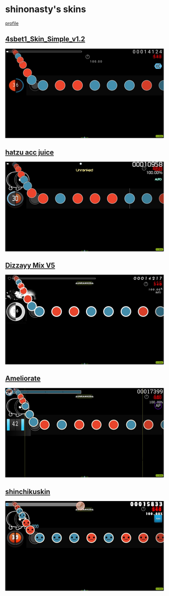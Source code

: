 # shinonasty's skins
[profile](https://akatsuki.gg/u/101409)

## [4sbet1_Skin_Simple_v1.2](https://github.com/shinovosibirsk/taiko-skinhub/raw/main/skins/4sbet1_Skin_Simple%20v1.2.osk)
![](https://github.com/shinovosibirsk/taiko-skinhub/blob/main/screenshots/screenshot309.jpg)

## [hatzu acc juice](https://github.com/shinovosibirsk/taiko-skinhub/raw/main/skins/hatzu%20acc%20juice.osk)
![](https://github.com/shinovosibirsk/taiko-skinhub/blob/main/screenshots/screenshot318.jpg)

## [Dizzayy Mix V5](https://github.com/shinovosibirsk/taiko-skinhub/raw/main/skins/Dizzayy%20Mix%20V5.osk)
![](https://github.com/shinovosibirsk/taiko-skinhub/blob/main/screenshots/screenshot312.jpg)

## [Ameliorate](https://github.com/shinovosibirsk/taiko-skinhub/raw/main/skins/Ameliorate.osk)
![](https://github.com/shinovosibirsk/taiko-skinhub/blob/main/screenshots/screenshot311.jpg)

## [shinchikuskin](https://github.com/shinovosibirsk/taiko-skinhub/raw/main/skins/shinchikuskin.osk)
![](https://github.com/shinovosibirsk/taiko-skinhub/blob/main/screenshots/screenshot320.jpg)
